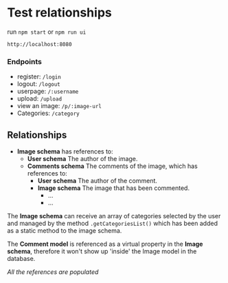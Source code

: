 # Test relationships

run `npm start` or `npm run ui`

`http://localhost:8080`
### Endpoints
- register: `/login`
- logout: `/logout`
- userpage: `/:username`
- upload: `/upload`
- view an image: `/p/:image-url`
- Categories: `/category`


## Relationships
- **Image schema** has references to:
  - **User schema** The author of the image.
  - **Comments schema** The comments of the image, which has references to:
    - **User schema** The author of the comment.
    - **Image schema** The image that has been commented.
      - ...
      - ...

The **Image schema** can receive an array of categories selected by the user and managed by the method `.getCategoriesList()` which has been added as a static method to the image schema.

The **Comment model** is referenced as a virtual property in the **Image schema**, therefore it won't show up 'inside' the Image model in the database.

*All the references are populated*
